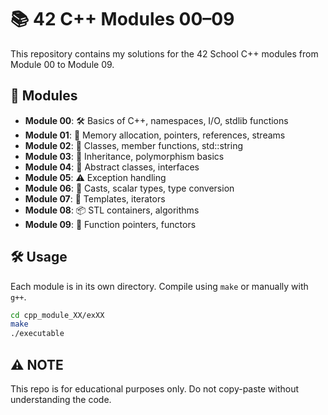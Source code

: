 # 📚 42 C++ Modules 00–09

This repository contains my solutions for the 42 School C++ modules from Module 00 to Module 09.

## 🧩 Modules

- **Module 00**: 🛠️ Basics of C++, namespaces, I/O, stdlib functions  
- **Module 01**: 🧠 Memory allocation, pointers, references, streams  
- **Module 02**: 🧱 Classes, member functions, std::string  
- **Module 03**: 🧬 Inheritance, polymorphism basics  
- **Module 04**: 🧰 Abstract classes, interfaces  
- **Module 05**: ⚠️ Exception handling  
- **Module 06**: 🔄 Casts, scalar types, type conversion  
- **Module 07**: 🧪 Templates, iterators  
- **Module 08**: 📦 STL containers, algorithms  
- **Module 09**: 🎯 Function pointers, functors  

## 🛠️ Usage

Each module is in its own directory. Compile using `make` or manually with `g++`.

```bash
cd cpp_module_XX/exXX
make
./executable
```

## ⚠️ NOTE
This repo is for educational purposes only. Do not copy-paste without understanding the code.
